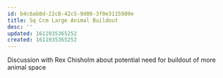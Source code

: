 ```yaml
---
id: b4c6ab8d-22c8-42c5-9d06-3f0e3115989e
title: Sq Ccm Large Animal Buildout
desc: ''
updated: 1611935365252
created: 1611935365252
---
```

Discussion with Rex Chisholm about potential need for buildout of more animal space

